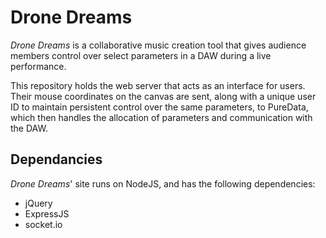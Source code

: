 # Drone Dreams

_Drone Dreams_ is a collaborative music creation tool that gives audience members control over select parameters in a DAW during a live performance.

This repository holds the web server that acts as an interface for users. Their mouse coordinates on the canvas are sent, along with a unique user ID to maintain persistent control over the same parameters, to PureData, which then handles the allocation of parameters and communication with the DAW.

## Dependancies

_Drone Dreams_' site runs on NodeJS, and has the following dependencies:
  - jQuery
  - ExpressJS
  - socket.io